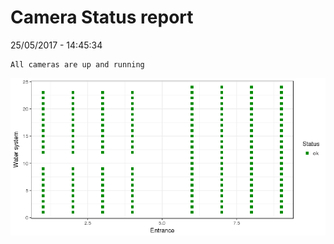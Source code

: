 Camera Status report
================
25/05/2017 - 14:45:34

    All cameras are up and running

![](camreport_files/figure-markdown_github/unnamed-chunk-2-1.png)
